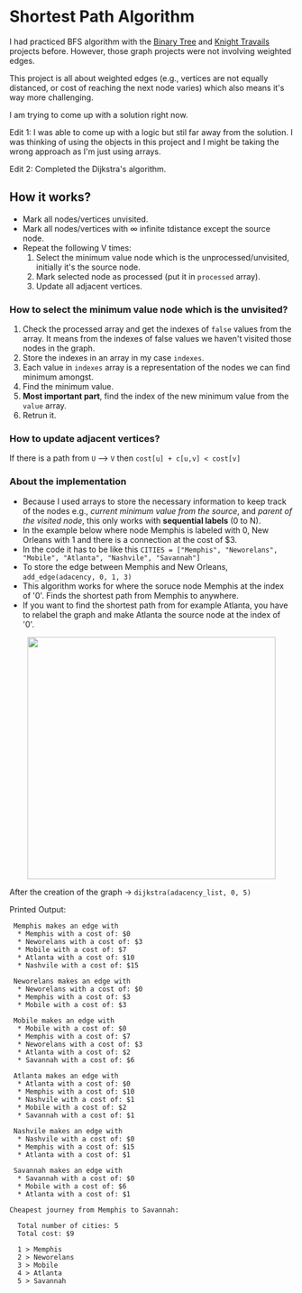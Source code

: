 # Shortest Path Algorithm

I had practiced BFS algorithm with the [Binary Tree](https://github.com/egemen-github/binary_search_trees) and [Knight Travails](https://github.com/egemen-github/knights_travails) projects before. However, those graph projects were not involving weighted edges.

This project is all about weighted edges (e.g., vertices are not equally distanced, or cost of reaching the next node varies) which also means it's way more challenging. 

I am trying to come up with a solution right now.

Edit 1: I was able to come up with a logic but stil far away from the solution. I was thinking of using the objects in this project and I might be taking the wrong approach as I'm just using arrays.

Edit 2: Completed the Dijkstra's algorithm.

## How it works?
* Mark all nodes/vertices unvisited.
* Mark all nodes/vertices with ∞ infinite tdistance except the source node.
* Repeat the following V times:
  1. Select the minimum value node which is the unprocessed/unvisited, initially it's the source node.
  2. Mark selected node as processed (put it in `processed` array).
  3. Update all adjacent vertices.

### How to select the minimum value node which is the unvisited?

1. Check the processed array and get the indexes of `false` values from the array. It means from the indexes of false values we haven't visited those nodes in the graph.
2. Store the indexes in an array in my case `indexes`.
3. Each value in `indexes` array is a representation of the nodes we can find minimum amongst.
4. Find the minimum value.
5. **Most important part**, find the index of the new minimum value from the `value` array.
6. Retrun it.

### How to update adjacent vertices?
If there is a path from `U` --> `V` then `cost[u] + c[u,v] < cost[v]`

### About the implementation
* Because I used arrays to store the necessary information to keep track of the nodes e.g., *current minimum value from the source*, and *parent of the visited node*, this only works with **sequential labels** (0 to N).
* In the example below where node Memphis is labeled with 0, New Orleans with 1 and there is a connection at the cost of $3.
* In the code it has to be like this `CITIES = ["Memphis", "Neworelans", "Mobile", "Atlanta", "Nashvile", "Savannah"]`
* To store the edge between Memphis and New Orleans, `add_edge(adacency, 0, 1, 3)`
* This algorithm works for where the soruce node Memphis at the index of '0'. Finds the shortest path from Memphis to anywhere.
* If you want to find the shortest path from for example Atlanta, you have to relabel the graph and make Atlanta the source node at the index of '0'.

<p align="center">
  <img width="440" height="430" src="https://user-images.githubusercontent.com/93445248/183308795-34f995bb-c662-4561-9051-30605fa534ae.jpg">
</p>

After the creation of the graph -> `dijkstra(adacency_list, 0, 5)`

Printed Output:

```
 Memphis makes an edge with
  * Memphis with a cost of: $0
  * Neworelans with a cost of: $3
  * Mobile with a cost of: $7
  * Atlanta with a cost of: $10
  * Nashvile with a cost of: $15

 Neworelans makes an edge with
  * Neworelans with a cost of: $0
  * Memphis with a cost of: $3
  * Mobile with a cost of: $3

 Mobile makes an edge with
  * Mobile with a cost of: $0
  * Memphis with a cost of: $7
  * Neworelans with a cost of: $3
  * Atlanta with a cost of: $2
  * Savannah with a cost of: $6

 Atlanta makes an edge with
  * Atlanta with a cost of: $0
  * Memphis with a cost of: $10
  * Nashvile with a cost of: $1
  * Mobile with a cost of: $2
  * Savannah with a cost of: $1

 Nashvile makes an edge with
  * Nashvile with a cost of: $0
  * Memphis with a cost of: $15
  * Atlanta with a cost of: $1

 Savannah makes an edge with
  * Savannah with a cost of: $0
  * Mobile with a cost of: $6
  * Atlanta with a cost of: $1

Cheapest journey from Memphis to Savannah:

  Total number of cities: 5
  Total cost: $9
 
  1 > Memphis
  2 > Neworelans
  3 > Mobile
  4 > Atlanta
  5 > Savannah
````
